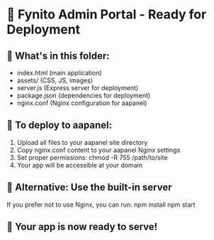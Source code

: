 
# 🚀 Fynito Admin Portal - Ready for Deployment

## 📁 What's in this folder:
- index.html (main application)
- assets/ (CSS, JS, images)
- server.js (Express server for deployment)
- package.json (dependencies for deployment)
- nginx.conf (Nginx configuration for aapanel)

## 🚀 To deploy to aapanel:

1. Upload all files to your aapanel site directory
2. Copy nginx.conf content to your aapanel Nginx settings
3. Set proper permissions: chmod -R 755 /path/to/site
4. Your app will be accessible at your domain

## 🔧 Alternative: Use the built-in server
If you prefer not to use Nginx, you can run:
npm install
npm start

## 📱 Your app is now ready to serve!
